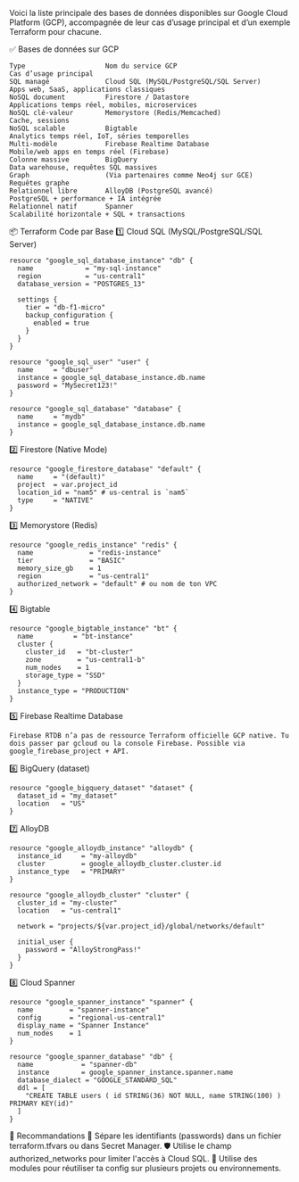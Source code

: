Voici la liste principale des bases de données disponibles sur Google Cloud Platform (GCP), accompagnée de leur cas d’usage principal et d’un exemple Terraform pour chacune.

✅ Bases de données sur GCP
```
Type	                Nom du service GCP	                        Cas d’usage principal
SQL managé	            Cloud SQL (MySQL/PostgreSQL/SQL Server)	    Apps web, SaaS, applications classiques
NoSQL document	        Firestore / Datastore	                    Applications temps réel, mobiles, microservices
NoSQL clé-valeur	    Memorystore (Redis/Memcached)	            Cache, sessions
NoSQL scalable	        Bigtable	                                Analytics temps réel, IoT, séries temporelles
Multi-modèle	        Firebase Realtime Database	                Mobile/web apps en temps réel (Firebase)
Colonne massive	        BigQuery	                                Data warehouse, requêtes SQL massives
Graph	                (Via partenaires comme Neo4j sur GCE)	    Requêtes graphe
Relationnel libre	    AlloyDB (PostgreSQL avancé)	                PostgreSQL + performance + IA intégrée
Relationnel natif	    Spanner	                                    Scalabilité horizontale + SQL + transactions
```

📦 Terraform Code par Base
1️⃣ Cloud SQL (MySQL/PostgreSQL/SQL Server)
```
resource "google_sql_database_instance" "db" {
  name             = "my-sql-instance"
  region           = "us-central1"
  database_version = "POSTGRES_13"

  settings {
    tier = "db-f1-micro"
    backup_configuration {
      enabled = true
    }
  }
}

resource "google_sql_user" "user" {
  name     = "dbuser"
  instance = google_sql_database_instance.db.name
  password = "MySecret123!"
}

resource "google_sql_database" "database" {
  name     = "mydb"
  instance = google_sql_database_instance.db.name
}
```

2️⃣ Firestore (Native Mode)
```
resource "google_firestore_database" "default" {
  name     = "(default)"
  project  = var.project_id
  location_id = "nam5" # us-central is `nam5`
  type     = "NATIVE"
}
```

3️⃣ Memorystore (Redis)
```
resource "google_redis_instance" "redis" {
  name              = "redis-instance"
  tier              = "BASIC"
  memory_size_gb    = 1
  region            = "us-central1"
  authorized_network = "default" # ou nom de ton VPC
}
```

4️⃣ Bigtable
```
resource "google_bigtable_instance" "bt" {
  name          = "bt-instance"
  cluster {
    cluster_id   = "bt-cluster"
    zone         = "us-central1-b"
    num_nodes    = 1
    storage_type = "SSD"
  }
  instance_type = "PRODUCTION"
}
```

5️⃣ Firebase Realtime Database
```
Firebase RTDB n’a pas de ressource Terraform officielle GCP native. Tu dois passer par gcloud ou la console Firebase. Possible via google_firebase_project + API.
```

6️⃣ BigQuery (dataset)
```
resource "google_bigquery_dataset" "dataset" {
  dataset_id = "my_dataset"
  location   = "US"
}
```

7️⃣ AlloyDB
```
resource "google_alloydb_instance" "alloydb" {
  instance_id     = "my-alloydb"
  cluster         = google_alloydb_cluster.cluster.id
  instance_type   = "PRIMARY"
}

resource "google_alloydb_cluster" "cluster" {
  cluster_id = "my-cluster"
  location   = "us-central1"

  network = "projects/${var.project_id}/global/networks/default"

  initial_user {
    password = "AlloyStrongPass!"
  }
}
```

8️⃣ Cloud Spanner
```
resource "google_spanner_instance" "spanner" {
  name         = "spanner-instance"
  config       = "regional-us-central1"
  display_name = "Spanner Instance"
  num_nodes    = 1
}

resource "google_spanner_database" "db" {
  name            = "spanner-db"
  instance        = google_spanner_instance.spanner.name
  database_dialect = "GOOGLE_STANDARD_SQL"
  ddl = [
    "CREATE TABLE users ( id STRING(36) NOT NULL, name STRING(100) ) PRIMARY KEY(id)"
  ]
}
```

🧠 Recommandations
🔐 Sépare les identifiants (passwords) dans un fichier terraform.tfvars ou dans Secret Manager.
🛡️ Utilise le champ authorized_networks pour limiter l'accès à Cloud SQL.
🔁 Utilise des modules pour réutiliser ta config sur plusieurs projets ou environnements.